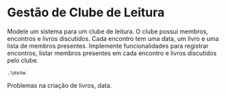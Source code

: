 # Gestão de Clube de Leitura

Modele um sistema para um clube de leitura. O clube possui membros, encontros e livros discutidos. Cada encontro tem uma data, um livro e uma lista de membros presentes. Implemente funcionalidades para registrar encontros, listar membros presentes em cada encontro e livros discutidos pelo clube.


```shell
.\mvnw
```
Problemas na criação de livros, data.